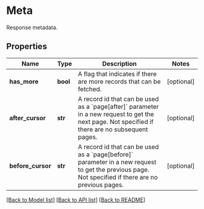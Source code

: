 # Meta

Response metadata.
## Properties
Name | Type | Description | Notes
------------ | ------------- | ------------- | -------------
**has_more** | **bool** | A flag that indicates if there are more records that can be fetched. | [optional] 
**after_cursor** | **str** | A record id that can be used as a &#x60;page[after]&#x60; parameter in a new request to get the next page.  Not specified if there are no subsequent pages.  | [optional] 
**before_cursor** | **str** | A record id that can be used as a &#x60;page[before]&#x60; parameter in a new request to get the previous page.  Not specified if there are no previous pages.  | [optional] 

[[Back to Model list]](../README.md#documentation-for-models) [[Back to API list]](../README.md#documentation-for-api-endpoints) [[Back to README]](../README.md)


